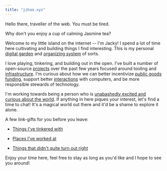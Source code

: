 ```yaml
---
title: "jzhao.xyz"
---
```


Hello there, traveller of the web. You must be tired.

Why don't you enjoy a cup of calming Jasmine tea?

Welcome to my little island on the internet -- I'm Jacky! I spend a lot of time here cultivating and building things I find interesting. This is my personal [digital garden](posts/networked-thought.md) and [organizing system](thoughts/organizing%20system.md) of sorts.

I love playing, tinkering, and building out in the open. I've built a number of open-source [projects](thoughts/Projects.md) over the past few years focused around tooling and [infrastructure](thoughts/infrastructure.md). I'm curious about how we can better incentivize [public goods](thoughts/public%20goods.md) [funding](thoughts/funding.md), support better [interactions](thoughts/interaction%20design.md) with computers, and be more responsible stewards of technology.

I'm working towards being a person who is [unabashedly excited and curious about the world](https://www.youtube.com/watch?v=Khfe3jBuq8c&list=PLMs_JcuNozJbxC91R5skgPpL7cnJuICun). If anything in here piques your interest, let's find a time to chat! It's a magical world out there and it'd be a shame to explore it alone.

A few link-gifts for you before you leave:
* [Things I've tinkered with](thoughts/Projects.md)
- [Places I've worked at](thoughts/Experience.md)
* [Things that didn't quite turn out right](posts/a-failure-resume.md)

Enjoy your time here, feel free to stay as long as you'd like and I hope to see you around!